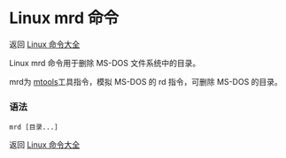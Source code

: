 # Linux mrd 命令

返回 [Linux 命令大全](https://ahuang007.github.com/Linux-Command)

Linux mrd 命令用于删除 MS-DOS 文件系统中的目录。

mrd为 [mtools](https://github.com/ahuang007/Linux-Command/blob/master/mtools.md)工具指令，模拟 MS-DOS 的 rd 指令，可删除 MS-DOS 的目录。

### 语法

```
mrd [目录...]
```

返回 [Linux 命令大全](https://ahuang007.github.com/Linux-Command)